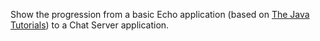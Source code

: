 Show the progression from a basic Echo application (based on [The Java Tutorials](http://docs.oracle.com/javase/tutorial/networking/sockets/readingWriting.html)) to a Chat Server application.
